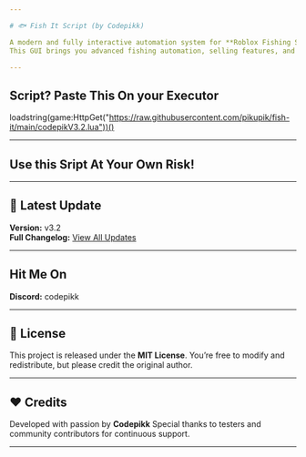 ```yaml
---

# 🐟 Fish It Script (by Codepikk)

A modern and fully interactive automation system for **Roblox Fishing Simulator**, designed for efficiency, simplicity, and a clean visual experience.
This GUI brings you advanced fishing automation, selling features, and teleportation with sleek design and smooth animations.

---
```


## Script? Paste This On your Executor

loadstring(game:HttpGet("https://raw.githubusercontent.com/pikupik/fish-it/main/codepikV3.2.lua"))()

---

## Use this Sript At Your Own Risk!

---

## 🔔 Latest Update

**Version:** v3.2  
**Full Changelog:** [View All Updates](CHANGELOG.md)

---

## Hit Me On

**Discord:** codepikk

---

## 📜 License

This project is released under the **MIT License**.
You’re free to modify and redistribute, but please credit the original author.

---

## ❤️ Credits

Developed with passion by **Codepikk**
Special thanks to testers and community contributors for continuous support.

---
